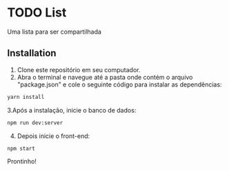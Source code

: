 # TODO List

Uma lista para ser compartilhada

## Installation

1. Clone este repositório em seu computador.
2. Abra o terminal e navegue até a pasta onde contém o arquivo "package.json" e cole o seguinte código para instalar as dependências:

```bash
yarn install
```

3.Após a instalação, inicie o banco de dados:

```bash
npm run dev:server
```

4. Depois inicie o front-end:

```bash
npm start
```

Prontinho!
